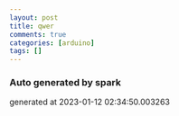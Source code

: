 ```yaml
---
layout: post
title: qwer
comments: true
categories: [arduino]
tags: []
---
```


### Auto generated by spark
generated at 2023-01-12 02:34:50.003263
